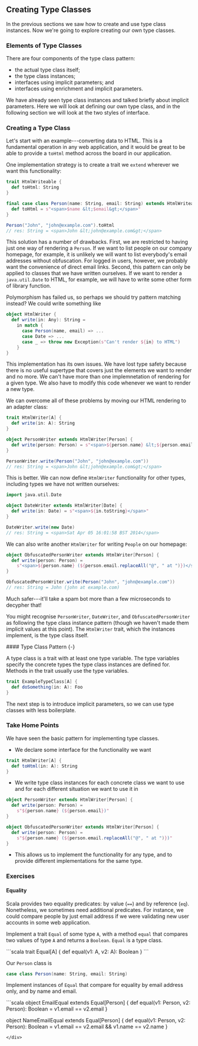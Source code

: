 ## Creating Type Classes

In the previous sections we saw how to create and use type class instances. Now we're going to explore creating our own type classes.

### Elements of Type Classes

There are four components of the type class pattern:

- the actual type class itself;
- the type class instances;
- interfaces using implicit parameters; and
- interfaces using enrichment and implicit parameters.

We have already seen type class instances and talked briefly about implicit parameters. Here we will look at defining our own type class, and in the following section we will look at the two styles of interface.

### Creating a Type Class

Let's start with an example---converting data to HTML. This is a fundamental operation in any web application, and it would be great to be able to provide a `toHtml` method across the board in our application.

One implementation strategy is to create a trait we `extend` wherever we want this functionality:

```scala
trait HtmlWriteable {
  def toHtml: String
}

final case class Person(name: String, email: String) extends HtmlWriteable {
  def toHtml = s"<span>$name &lt;$email&gt;</span>"
}

Person("John", "john@example.com").toHtml
// res: String = <span>John &lt;john@example.com&gt;</span>
```

This solution has a number of drawbacks. First, we are restricted to having just one way of rendering a `Person`. If we want to list people on our company homepage, for example, it is unlikely we will want to list everybody's email addresses without obfuscation. For logged in users, however, we probably want the convenience of direct email links. Second, this pattern can only be applied to classes that we have written ourselves. If we want to render a `java.util.Date` to HTML, for example, we will have to write some other form of library function.

Polymorphism has failed us, so perhaps we should try pattern matching instead? We could write something like

```scala
object HtmlWriter {
  def write(in: Any): String =
    in match {
      case Person(name, email) => ...
      case Date => ...
      case _ => throw new Exception(s"Can't render ${in} to HTML")
    }
}
```

This implementation has its own issues. We have lost type safety because there is no useful supertype that covers just the elements we want to render and no more. We can't have more than one implemnetation of rendering for a given type. We also have to modify this code whenever we want to render a new type.

We can overcome all of these problems by moving our HTML rendering to an adapter class:

```scala
trait HtmlWriter[A] {
  def write(in: A): String
}

object PersonWriter extends HtmlWriter[Person] {
  def write(person: Person) = s"<span>${person.name} &lt;${person.email}&gt;</span>"
}

PersonWriter.write(Person("John", "john@example.com"))
// res: String = <span>John &lt;john@example.com&gt;</span>
```

This is better. We can now define `HtmlWriter` functionality for other types, including types we have not written ourselves:

```scala
import java.util.Date

object DateWriter extends HtmlWriter[Date] {
  def write(in: Date) = s"<span>${in.toString}</span>"
}

DateWriter.write(new Date)
// res: String = <span>Sat Apr 05 16:01:58 BST 2014</span>
```

We can also write another `HtmlWriter` for writing `People` on our homepage:

```scala
object ObfuscatedPersonWriter extends HtmlWriter[Person] {
  def write(person: Person) =
    s"<span>${person.name} (${person.email.replaceAll("@", " at ")})</span>"
}

ObfuscatedPersonWriter.write(Person("John", "john@example.com"))
// res: String = John (john at example.com)
```

Much safer---it'll take a spam bot more than a few microseconds to decypher that!

You might recognise `PersonWriter`, `DateWriter`, and `ObfuscatedPersonWriter` as following the type class instance pattern (though we haven't made them implicit values at this point). The `HtmlWriter` trait, which the instances implement, is the type class itself.

<div class="callout callout-info">
#### Type Class Pattern {-}

A type class is a trait with at least one type variable. The type variables specify the concrete types the type class instances are defined for. Methods in the trait usually use the type variables.

```scala
trait ExampleTypeClass[A] {
  def doSomething(in: A): Foo
}
```
</div>

The next step is to introduce implicit parameters, so we can use type classes with less boilerplate.

### Take Home Points

We have seen the basic pattern for implementing type classes.

- We declare some interface for the functionality we want

```scala
trait HtmlWriter[A] {
  def toHtml(in: A): String
}
```

- We write type class instances for each concrete class we want to use and for each different situation we want to use it in

```scala
object PersonWriter extends HtmlWriter[Person] {
  def write(person: Person) =
    s"${person.name} (${person.email})"
}

object ObfuscatedPersonWriter extends HtmlWriter[Person] {
  def write(person: Person) =
    s"${person.name} (${person.email.replaceAll("@", " at ")})"
}
```
- This allows us to implement the functionality for any type, and to provide different implementations for the same type.

### Exercises

#### Equality

Scala provides two equality predicates: by value (`==`) and by reference (`eq`). Nonetheless, we sometimes need additional predicates. For instance, we could compare people by just email address if we were validating new user accounts in some web application.

Implement a trait `Equal` of some type `A`, with a method `equal` that compares two values of type `A` and returns a `Boolean`. `Equal` is a type class.

<div class="solution">
```scala
trait Equal[A] {
  def equal(v1: A, v2: A): Boolean
}
```
</div>

Our `Person` class is

```scala
case class Person(name: String, email: String)
```

Implement instances of `Equal` that compare for equality by email address only, and by name and email.

<div class="solution">
```scala
object EmailEqual extends Equal[Person] {
  def equal(v1: Person, v2: Person): Boolean =
    v1.email == v2.email
}

object NameEmailEqual extends Equal[Person] {
  def equal(v1: Person, v2: Person): Boolean =
    v1.email == v2.email && v1.name == v2.name
}
```
</div>
